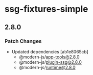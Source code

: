 # ssg-fixtures-simple

## 2.8.0

### Patch Changes

- Updated dependencies [ab1e8065cb]
  - @modern-js/app-tools@2.8.0
  - @modern-js/plugin-ssg@2.8.0
  - @modern-js/runtime@2.8.0

